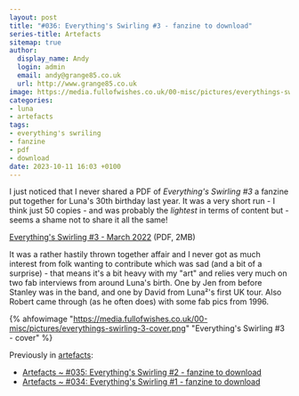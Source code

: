 ```yaml
---
layout: post
title: "#036: Everything's Swirling #3 - fanzine to download"
series-title: Artefacts
sitemap: true
author:
  display_name: Andy
  login: admin
  email: andy@grange85.co.uk
  url: http://www.grange85.co.uk
image: https://media.fullofwishes.co.uk/00-misc/pictures/everythings-swirling-3-cover.png
categories:
- luna
- artefacts
tags:
- everything's swriling
- fanzine
- pdf
- download
date: 2023-10-11 16:03 +0100
---
```

I just noticed that I never shared a PDF of _Everything's Swirling #3_ a fanzine put together for Luna's 30th birthday last year. It was a very short run - I think just 50 copies - and was probably the _lightest_ in terms of content but - seems a shame not to share it all the same!

[Everything's Swirling #3 - March 2022](https://media.fullofwishes.co.uk/00-misc/docs/everythings-swirling-fanzine-03-web.pdf) (PDF, 2MB)

It was a rather hastily thrown together affair and I never got as much interest from folk wanting to contribute which was sad (and a bit of a surprise) - that means it's a bit heavy with my "art" and relies very much  on two fab interviews from around Luna's birth. One by Jen from before Stanley was in the band, and one by David from Luna&#178;'s first UK tour. Also Robert came through (as he often does) with some fab pics from 1996.

{% ahfowimage "https://media.fullofwishes.co.uk/00-misc/pictures/everythings-swirling-3-cover.png" "Everything's Swirling #3 - cover" %}

Previously in [artefacts](/category/artefacts):
 - [Artefacts ~ #035: Everything's Swirling #2 - fanzine to download](https://www.fullofwishes.co.uk/2023/04/05/artefacts-035-everything-s-swirling-2-fanzine-to-download/)
 - [Artefacts ~ #034: Everything's Swirling #1 - fanzine to download](https://www.fullofwishes.co.uk/2021/06/04/artefacts-034-everything-s-swirling-1-fanzine-to-download/)
